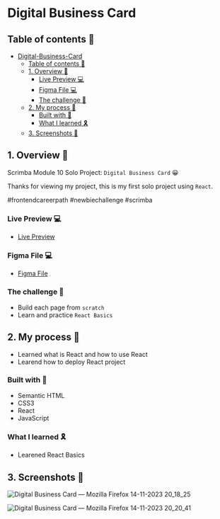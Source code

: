 # Digital Business Card

## Table of contents 🚀

- [Digital-Business-Card](#Digital-Business-Card)
  - [Table of contents 🚀](#table-of-contents-)
  - [1. Overview 👋](#1-overview-)
    - [Live Preview 💻](#live-preview-)
    - [Figma File 💻](#figma-file-)
    - [The challenge 🎯](#the-challenge-)
  - [2. My process 🎢](#2-my-process-)
    - [Built with 💞](#built-with-)
    - [What I learned 🎗️](#what-i-learned-️)
  - [3. Screenshots 📸](#3-screenshots-)

<a name="overview"></a>

## 1. Overview 👋

Scrimba Module 10 Solo Project: `Digital Business Card` 😀

Thanks for viewing my project, this is my first solo project using `React`.

#frontendcareerpath #newbiechallenge #scrimba

<a name="Live-preview"></a>

### Live Preview 💻

- <a href="https://digitalbusinesscard01.netlify.app/">Live Preview</a>

<a name="figma"></a>

### Figma File 💻

- <a href="https://www.figma.com/file/akcec61iyG96CfbynabCbX/Digital-Business-Card-(Copy)?type=design&node-id=0-1&mode=design&t=EkoSdHTjXY0vcgR3-0">Figma File</a>

<a name="challenge"></a>

### The challenge 🎯

- Build each page from `scratch`
- Learn and practice `React Basics`

<a name="process"></a>

## 2. My process 🎢

- Learned what is React and how to use React
- Learend how to deploy React project

<a name="Built-with"></a>

### Built with 💞

- Semantic HTML
- CSS3
- React
- JavaScript

<a name="learned"></a>

### What I learned 🎗️

- Learened React Basics

<a name="Screenshots"></a>

## 3. Screenshots 📸

![Digital Business Card — Mozilla Firefox 14-11-2023 20_18_25](https://github.com/MrSandeepSharma/Digital-Business-Card/assets/142038020/0d8b2df8-249c-4500-8bfb-91424dc2d8fe)

![Digital Business Card — Mozilla Firefox 14-11-2023 20_20_41](https://github.com/MrSandeepSharma/Digital-Business-Card/assets/142038020/d52ba593-bbcf-4ef9-b4f2-4af8dd6dfab2)
